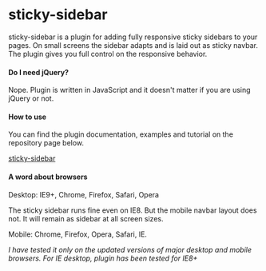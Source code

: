 # sticky-sidebar
sticky-sidebar is a plugin for adding fully responsive sticky sidebars to your pages. On small screens the sidebar adapts and is laid out as sticky navbar. The plugin gives you full control on the responsive behavior.

#### Do I need jQuery?
Nope. Plugin is written in JavaScript and it doesn't matter if you are using jQuery or not.

#### How to use
You can find the plugin documentation, examples and tutorial on the repository page below.

[sticky-sidebar](http://abhimanyupathania.github.io/sticky-sidebar/)

#### A word about browsers
Desktop: IE9+, Chrome, Firefox, Safari, Opera

The sticky sidebar runs fine even on IE8. But the mobile navbar layout does not. It will remain as sidebar at all screen sizes.

Mobile: Chrome, Firefox, Opera, Safari, IE.

_I have tested it only on the updated versions of major desktop and mobile browsers. For IE desktop, plugin has been tested for IE8+_




